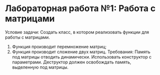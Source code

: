 # Лабораторная работа №1: Работа с матрицами
Условие задачи:
Создать класс, в котором реализовать функции для работы с матрицами.
1) Функция производит перемножение матриц;
2) Функция производит сложение двух матриц.
Требования:
Память под матрицы отводить динамически.
Использовать конструктор с параметрами.
Деструктор должен освобождать память, выделенную под матрицы.
